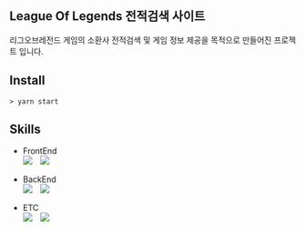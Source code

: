 ## League Of Legends 전적검색 사이트

리그오브레전드 게임의 소환사 전적검색 및 게임 정보 제공을 목적으로 만들어진 프로젝트 입니다.

## Install

`> yarn start`

## Skills

-   FrontEnd
    <br />
    <img src="https://img.shields.io/badge/React-61DAFB?style=flat&logo=react&logoColor=black" style="height : auto; margin-right : 10px;">
    <img src="https://img.shields.io/badge/Typescript-3178C6?style=flat&logo=typescript&logoColor=black" style="height : auto;margin-right : 10px;">

-   BackEnd
    <br />
    <img src="https://img.shields.io/badge/Node.js-339933?style=flat&logo=Node.js&logoColor=black" style="height : auto;margin-right : 10px;">
    <img src="https://img.shields.io/badge/Express-white?style=flat&logo=Express&logoColor=black" style="height : auto;margin-right : 10px;">

-   ETC
    <br />
    <img src="https://img.shields.io/badge/ESLint-4B32C3?style=flat&logo=Eslint&logoColor=black" style="height : auto;margin-right : 10px;">
    <img src="https://img.shields.io/badge/Prettier-F7B93E?style=flat&logo=Prettier&logoColor=black" style="height : auto;margin-right : 10px;">
